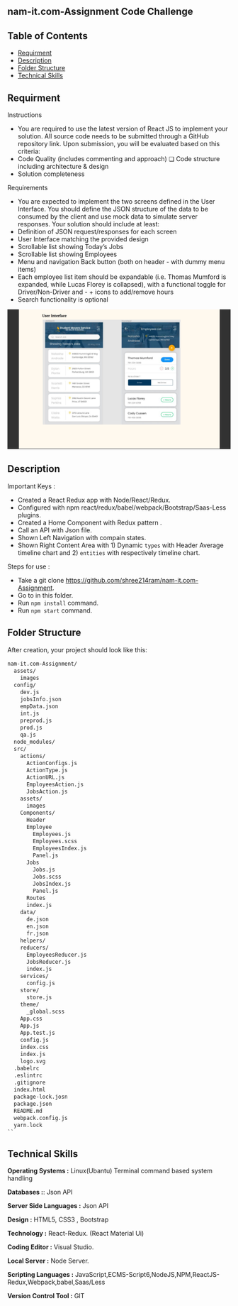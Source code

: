 ## nam-it.com-Assignment Code Challenge

## Table of Contents

- [Requirment](#requirment)
- [Description](#description)
- [Folder Structure](#folder-structure)
- [Technical Skills](#technical-skills)

## Requirment


Instructions

* You are required to use the latest version of React JS to implement your solution. All source code needs to be submitted through a GitHub repository link. Upon submission, you will be evaluated based on this criteria:
* Code Quality (includes commenting and approach) ❏ Code structure including architecture & design
* Solution completeness


Requirements
* You are expected to implement the two screens defined in the User Interface. You should define the JSON structure of the data to be consumed by the client and use mock data to simulate server responses.
Your solution should include at least:
* Definition of JSON request/responses for each screen
* User Interface matching the provided design
* Scrollable list showing  Today’s Jobs
* Scrollable list showing  Employees
* Menu and navigation Back button (both on header - with dummy menu items)
* Each employee list item should be expandable (i.e. Thomas Mumford is expanded, while
Lucas Florey is collapsed), with a functional toggle for Driver/Non-Driver and - + icons
to add/remove hours
* Search functionality is optional

![coverage report](https://github.com/shree214ram/nam-it.com-Assignment/blob/master/Screen%20Shot%202019-06-16%20at%206.32.39%20PM.png?raw=true)

## Description

Important Keys :

* Created a React Redux app with Node/React/Redux.
* Configured with npm react/redux/babel/webpack/Bootstrap/Saas-Less plugins.
* Created a Home Component with Redux pattern .
* Call an API with Json file.
* Shown Left Navigation with compain states.
* Shown Right Content Area with 1) Dynamic `types` with Header Average timeline chart and 2) `entities` with respectively timeline chart.

Steps for use :

* Take a git clone https://github.com/shree214ram/nam-it.com-Assignment.
* Go to in this folder.
* Run `npm install` command.
* Run `npm start` command.
## Folder Structure

After creation, your project should look like this:

```
nam-it.com-Assignment/
  assets/
    images
  config/
    dev.js
    jobsInfo.json
    empData.json
    int.js
    preprod.js
    prod.js
    qa.js
  node_modules/
  src/
    actions/
      ActionConfigs.js
      ActionType.js
      ActionURL.js
      EmployeesAction.js
      JobsAction.js
    assets/
      images
    Components/
      Header
      Employee
        Employees.js
        Employees.scss
        EmployeesIndex.js
        Panel.js
      Jobs
        Jobs.js
        Jobs.scss
        JobsIndex.js
        Panel.js
      Routes
      index.js
    data/
      de.json
      en.json
      fr.json
    helpers/      
    reducers/
      EmployeesReducer.js
      JobsReducer.js
      index.js
    services/
      config.js
    store/
      store.js
    theme/
      _global.scss
    App.css
    App.js
    App.test.js
    config.js
    index.css
    index.js
    logo.svg
  .babelrc
  .eslintrc
  .gitignore
  index.html
  package-lock.josn
  package.json
  README.md
  webpack.config.js
  yarn.lock    
``
```

## Technical Skills

**Operating Systems :** Linux(Ubantu) Terminal command based system handling 

**Databases :**: Json API

**Server Side Languages :** Json API

**Design :** HTML5, CSS3 , Bootstrap 

**Technology :** React-Redux. (React Material Ui)

**Coding Editor :** Visual Studio.

**Local Server :**  Node Server.

**Scripting Languages :** JavaScript,ECMS-Script6,NodeJS,NPM,ReactJS-Redux,Webpack,babel,Saas/Less

**Version Control Tool :** GIT

